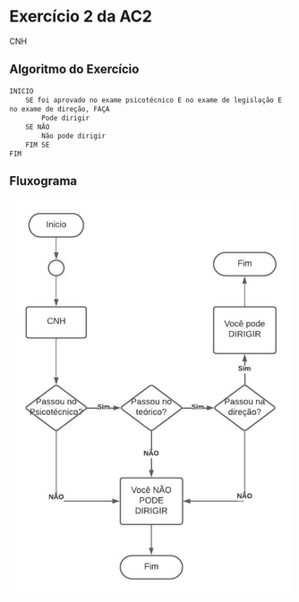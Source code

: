 # Exercício 2 da AC2
CNH

## Algoritmo do Exercício
    INICIO
        SE foi aprovado no exame psicotécnico E no exame de legislação E no exame de direção, FAÇA
            Pode dirigir
        SE NÃO
            Não pode dirigir
        FIM SE
    FIM

## Fluxograma

<img src="ex_002.jpeg" alt="">
